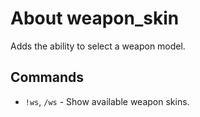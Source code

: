# About weapon_skin
Adds the ability to select a weapon model.

## Commands
* `!ws`, `/ws` - Show available weapon skins.
